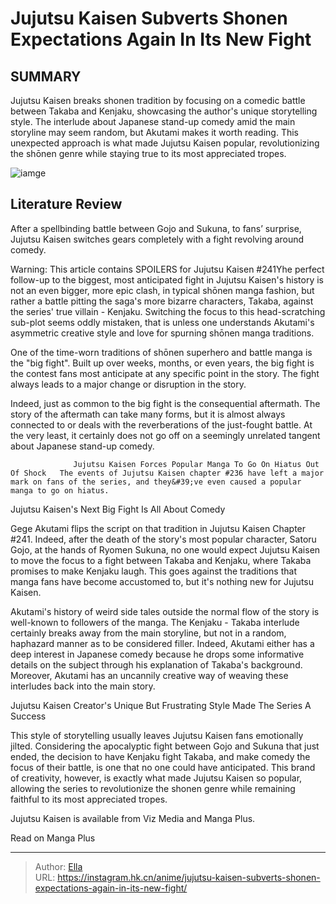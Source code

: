 # Jujutsu Kaisen Subverts Shonen Expectations Again In Its New Fight


## SUMMARY 



  Jujutsu Kaisen breaks shonen tradition by focusing on a comedic battle between Takaba and Kenjaku, showcasing the author&#39;s unique storytelling style.   The interlude about Japanese stand-up comedy amid the main storyline may seem random, but Akutami makes it worth reading.   This unexpected approach is what made Jujutsu Kaisen popular, revolutionizing the shōnen genre while staying true to its most appreciated tropes.  

![iamge](https://static1.srcdn.com/wordpress/wp-content/uploads/2023/11/takaba-and-kenjaku-sharing-a-laugh-1.jpg)

## Literature Review

After a spellbinding battle between Gojo and Sukuna, to fans’ surprise, Jujutsu Kaisen switches gears completely with a fight revolving around comedy.




Warning: This article contains SPOILERS for Jujutsu Kaisen #241Yhe perfect follow-up to the biggest, most anticipated fight in Jujutsu Kaisen&#39;s history is not an even bigger, more epic clash, in typical shōnen manga fashion, but rather a battle pitting the saga&#39;s more bizarre characters, Takaba, against the series&#39; true villain - Kenjaku. Switching the focus to this head-scratching sub-plot seems oddly mistaken, that is unless one understands Akutami&#39;s asymmetric creative style and love for spurning shōnen manga traditions.




One of the time-worn traditions of shōnen superhero and battle manga is the &#34;big fight&#34;. Built up over weeks, months, or even years, the big fight is the contest fans most anticipate at any specific point in the story. The fight always leads to a major change or disruption in the story.

         

Indeed, just as common to the big fight is the consequential aftermath. The story of the aftermath can take many forms, but it is almost always connected to or deals with the reverberations of the just-fought battle. At the very least, it certainly does not go off on a seemingly unrelated tangent about Japanese stand-up comedy.

                  Jujutsu Kaisen Forces Popular Manga To Go On Hiatus Out Of Shock   The events of Jujutsu Kaisen chapter #236 have left a major mark on fans of the series, and they&#39;ve even caused a popular manga to go on hiatus.   





 Jujutsu Kaisen&#39;s Next Big Fight Is All About Comedy 
          

Gege Akutami flips the script on that tradition in Jujutsu Kaisen Chapter #241. Indeed, after the death of the story&#39;s most popular character, Satoru Gojo, at the hands of Ryomen Sukuna, no one would expect Jujutsu Kaisen to move the focus to a fight between Takaba and Kenjaku, where Takaba promises to make Kenjaku laugh. This goes against the traditions that manga fans have become accustomed to, but it&#39;s nothing new for Jujutsu Kaisen.

Akutami&#39;s history of weird side tales outside the normal flow of the story is well-known to followers of the manga. The Kenjaku - Takaba interlude certainly breaks away from the main storyline, but not in a random, haphazard manner as to be considered filler. Indeed, Akutami either has a deep interest in Japanese comedy because he drops some informative details on the subject through his explanation of Takaba&#39;s background. Moreover, Akutami has an uncannily creative way of weaving these interludes back into the main story.






 Jujutsu Kaisen Creator&#39;s Unique But Frustrating Style Made The Series A Success 
          

This style of storytelling usually leaves Jujutsu Kaisen fans emotionally jilted. Considering the apocalyptic fight between Gojo and Sukuna that just ended, the decision to have Kenjaku fight Takaba, and make comedy the focus of their battle, is one that no one could have anticipated. This brand of creativity, however, is exactly what made Jujutsu Kaisen so popular, allowing the series to revolutionize the shonen genre while remaining faithful to its most appreciated tropes.

Jujutsu Kaisen is available from Viz Media and Manga Plus.

Read on Manga Plus



---

> Author: [Ella](https://instagram.hk.cn/)  
> URL: https://instagram.hk.cn/anime/jujutsu-kaisen-subverts-shonen-expectations-again-in-its-new-fight/  

